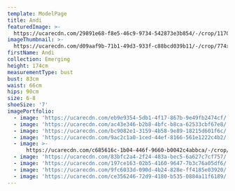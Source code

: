 ```yaml
---
template: ModelPage
title: Andi
featuredImage: >-
  https://ucarecdn.com/29891e68-f8e5-46c9-9734-542873e3b854/-/crop/1170x482/0,247/-/preview/
imageThumbnail: >-
  https://ucarecdn.com/d09aaf9b-71b1-49d3-933f-c88bcd039b11/-/crop/774x1115/196,31/-/preview/
firstName: Andi
collection: Emerging
height: 174cm
measurementType: bust
bust: 83cm
waist: 66cm
hips: 90cm
size: 6-8
shoeSize: '7'
imagePortfolio:
  - image: 'https://ucarecdn.com/eb9e9354-5db1-4f17-867b-9e49fb2474cf/'
  - image: 'https://ucarecdn.com/ac43e346-b2b8-4bfc-b8ca-62533cbf67e8/'
  - image: 'https://ucarecdn.com/bc9082e1-3159-4b58-9e89-18215d601f6c/'
  - image: 'https://ucarecdn.com/9ac2c1a0-1ced-44ef-8166-561e1222c4b2/'
  - image: >-
      https://ucarecdn.com/c685616c-1b04-446f-9660-b0042c4abbca/-/crop/1170x1732/0,0/-/preview/
  - image: 'https://ucarecdn.com/83bfc2a4-2f24-483a-bec5-6a627c7cf757/'
  - image: 'https://ucarecdn.com/197ce163-02b5-4160-9647-7b3c76a05df6/'
  - image: 'https://ucarecdn.com/9fc6033d-090d-4b24-828e-ff4185e03920/'
  - image: 'https://ucarecdn.com/ce356246-72d9-4180-b535-0884a11f6189/'
---
```


